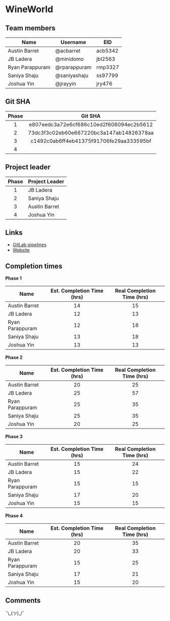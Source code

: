 # WineWorld

## Team members

| Name            | Username     | EID     |
| --------------- | ------------ | ------- |
| Austin Barret   | @acbarret    | acb5342 |
| JB Ladera       | @minidomo    | jbl2563 |
| Ryan Parappuram | @rparappuram | rmp3327 |
| Saniya Shaju    | @saniyashaju | ss97799 |
| Joshua Yin      | @jrayyin     | jry476  |

## Git SHA

| Phase |                 Git SHA                  |
| :---: | :--------------------------------------: |
|   1   | e807eedc3a72e6cf686c10ed2f606094ec2b5612 |
|   2   | 73dc3f3c02eb60e667220bc3a147ab14826378aa |
|   3   | c1492c0ab6ff4eb41375f91706fe29aa333595bf |
|   4   |                                          |

## Project leader

| Phase | Project Leader |
| :---: | -------------- |
|   1   | JB Ladera      |
|   2   | Saniya Shaju   |
|   3   | Austin Barret  |
|   4   | Joshua Yin     |

## Links
- [GitLab pipelines](https://gitlab.com/rparappuram/cs373-idb-12/-/pipelines)
- [Website](https://www.wineworld.me/)

## Completion times

**Phase 1**

| Name            | Est. Completion Time (hrs) | Real Completion Time (hrs) |
| --------------- | :------------------------: | :------------------------: |
| Austin Barret   |             14             |             15             |
| JB Ladera       |             12             |             13             |
| Ryan Parappuram |             12             |             18             |
| Saniya Shaju    |             13             |             18             |
| Joshua Yin      |             13             |             13             |

**Phase 2**

| Name            | Est. Completion Time (hrs) | Real Completion Time (hrs) |
| --------------- | :------------------------: | :------------------------: |
| Austin Barret   |             20             |             25             |
| JB Ladera       |             25             |             57             |
| Ryan Parappuram |             25             |             35             |
| Saniya Shaju    |             25             |             35             |
| Joshua Yin      |             20             |             25             |

**Phase 3**

| Name            | Est. Completion Time (hrs) | Real Completion Time (hrs) |
| --------------- | :------------------------: | :------------------------: |
| Austin Barret   |             15             |             24             |
| JB Ladera       |             15             |             22             |
| Ryan Parappuram |             15             |             15             |
| Saniya Shaju    |             17             |             20             |
| Joshua Yin      |             15             |             15             |

**Phase 4**

| Name            | Est. Completion Time (hrs) | Real Completion Time (hrs) |
| --------------- | :------------------------: | :------------------------: |
| Austin Barret   |             20             |             35             |
| JB Ladera       |             20             |             33             |
| Ryan Parappuram |             15             |             25             |
| Saniya Shaju    |             17             |             21             |
| Joshua Yin      |             15             |             20             |

## Comments

¯\\\_(ツ)\_/¯
